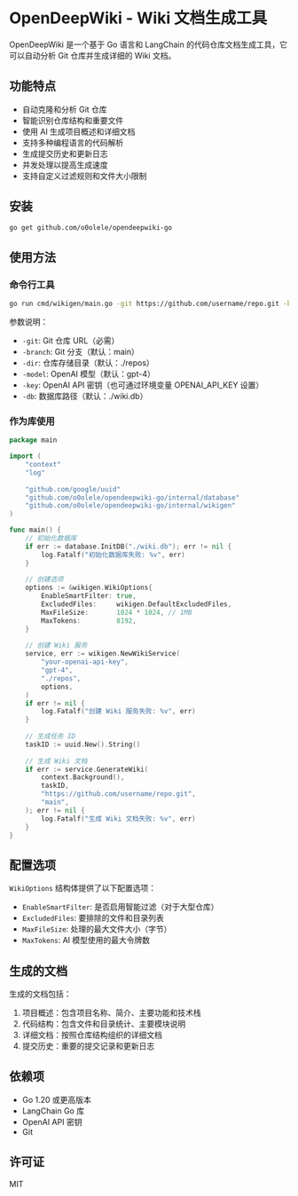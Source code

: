 # OpenDeepWiki - Wiki 文档生成工具

OpenDeepWiki 是一个基于 Go 语言和 LangChain 的代码仓库文档生成工具，它可以自动分析 Git 仓库并生成详细的 Wiki 文档。

## 功能特点

- 自动克隆和分析 Git 仓库
- 智能识别仓库结构和重要文件
- 使用 AI 生成项目概述和详细文档
- 支持多种编程语言的代码解析
- 生成提交历史和更新日志
- 并发处理以提高生成速度
- 支持自定义过滤规则和文件大小限制

## 安装

```bash
go get github.com/o0olele/opendeepwiki-go
```

## 使用方法

### 命令行工具

```bash
go run cmd/wikigen/main.go -git https://github.com/username/repo.git -branch main
```

参数说明：
- `-git`: Git 仓库 URL（必需）
- `-branch`: Git 分支（默认：main）
- `-dir`: 仓库存储目录（默认：./repos）
- `-model`: OpenAI 模型（默认：gpt-4）
- `-key`: OpenAI API 密钥（也可通过环境变量 OPENAI_API_KEY 设置）
- `-db`: 数据库路径（默认：./wiki.db）

### 作为库使用

```go
package main

import (
    "context"
    "log"
    
    "github.com/google/uuid"
    "github.com/o0olele/opendeepwiki-go/internal/database"
    "github.com/o0olele/opendeepwiki-go/internal/wikigen"
)

func main() {
    // 初始化数据库
    if err := database.InitDB("./wiki.db"); err != nil {
        log.Fatalf("初始化数据库失败: %v", err)
    }
    
    // 创建选项
    options := &wikigen.WikiOptions{
        EnableSmartFilter: true,
        ExcludedFiles:     wikigen.DefaultExcludedFiles,
        MaxFileSize:       1024 * 1024, // 1MB
        MaxTokens:         8192,
    }
    
    // 创建 Wiki 服务
    service, err := wikigen.NewWikiService(
        "your-openai-api-key",
        "gpt-4",
        "./repos",
        options,
    )
    if err != nil {
        log.Fatalf("创建 Wiki 服务失败: %v", err)
    }
    
    // 生成任务 ID
    taskID := uuid.New().String()
    
    // 生成 Wiki 文档
    if err := service.GenerateWiki(
        context.Background(),
        taskID,
        "https://github.com/username/repo.git",
        "main",
    ); err != nil {
        log.Fatalf("生成 Wiki 文档失败: %v", err)
    }
}
```

## 配置选项

`WikiOptions` 结构体提供了以下配置选项：

- `EnableSmartFilter`: 是否启用智能过滤（对于大型仓库）
- `ExcludedFiles`: 要排除的文件和目录列表
- `MaxFileSize`: 处理的最大文件大小（字节）
- `MaxTokens`: AI 模型使用的最大令牌数

## 生成的文档

生成的文档包括：

1. 项目概述：包含项目名称、简介、主要功能和技术栈
2. 代码结构：包含文件和目录统计、主要模块说明
3. 详细文档：按照仓库结构组织的详细文档
4. 提交历史：重要的提交记录和更新日志

## 依赖项

- Go 1.20 或更高版本
- LangChain Go 库
- OpenAI API 密钥
- Git

## 许可证

MIT 